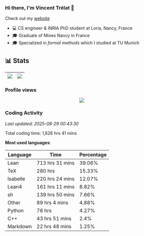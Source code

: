 ### Hi there, I'm Vincent Trélat 👋

Check out my [website](https://vtrelat.github.io)

-   💻 CS engineer & INRIA PhD student at Loria, Nancy, France
-   🎓 Graduate of Mines Nancy in France
-   🎓 Specialized in _formal methods_ which I studied at TU Munich

## 📊 **Stats**

| <img align="center" src="https://readme-stats.clckblog.space/api?username=VTrelat&show_icons=true&include_all_commits=true&theme=tokyonight&hide_border=true" /> | <img align="center" src="https://readme-stats.clckblog.space/api/top-langs/?username=VTrelat&layout=compact&theme=tokyonight&hide_border=true" /> |
| ---------------------------------------------------------------------------------------------------------------------------------------------------------------- | ------------------------------------------------------------------------------------------------------------------------------------------------- |

### Profile views

<p align="center">
 <img src="https://profile-counter.glitch.me/VTrelat/count.svg" />
</p>

<!--automations-->
### Coding Activity
_Last updated: 2025-08-29 00:43:30_

Total coding time: 1,826 hrs 41 mins

**Most used languages**:

| Language | Time | Percentage |
| ------------- | ------------- | ------------- |
| Lean | 713 hrs 31 mins | 39.06% |
| TeX | 280 hrs | 15.33% |
| Isabelle | 220 hrs 24 mins | 12.07% |
| Lean4 | 161 hrs 11 mins | 8.82% |
| sh | 139 hrs 50 mins | 7.66% |
| Other | 89 hrs 4 mins | 4.88% |
| Python | 78 hrs | 4.27% |
| C++ | 43 hrs 51 mins | 2.4% |
| Markdown | 22 hrs 48 mins | 1.25% |

